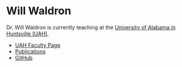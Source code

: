# Will Waldron

Dr. Will Waldron is currently teaching at the [University of Alabama in Huntsville (UAH)](https://www.uah.edu).

- [UAH Faculty Page](https://www.uah.edu/science/faculty-staff//will-waldron)
- [Publications](https://ui.adsabs.harvard.edu/search/q=orcid%3A0000-0002-6009-0197&sort=date%20desc%2C%20bibcode%20desc&p_=0)
- [GitHub](https://github.com/wwaldron)